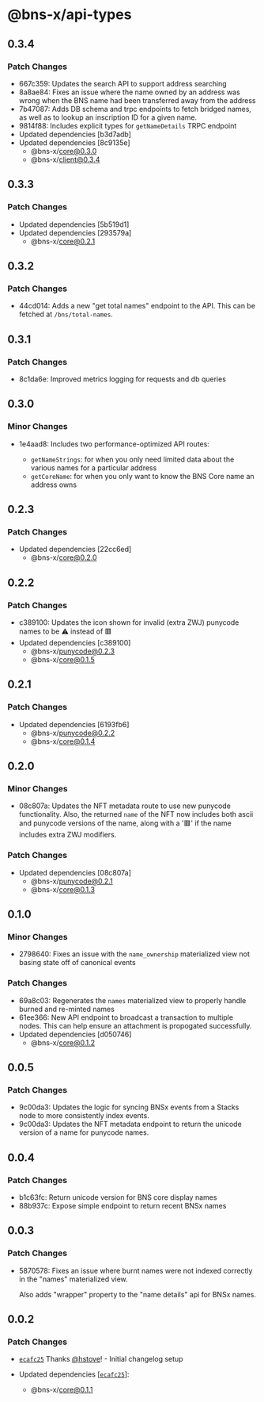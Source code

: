 # @bns-x/api-types

## 0.3.4

### Patch Changes

- 667c359: Updates the search API to support address searching
- 8a8ae84: Fixes an issue where the name owned by an address was wrong when the BNS name had been transferred away from the address
- 7b47087: Adds DB schema and trpc endpoints to fetch bridged names, as well as to lookup an inscription ID for a given name.
- 9814f88: Includes explicit types for `getNameDetails` TRPC endpoint
- Updated dependencies [b3d7adb]
- Updated dependencies [8c9135e]
  - @bns-x/core@0.3.0
  - @bns-x/client@0.3.4

## 0.3.3

### Patch Changes

- Updated dependencies [5b519d1]
- Updated dependencies [293579a]
  - @bns-x/core@0.2.1

## 0.3.2

### Patch Changes

- 44cd014: Adds a new "get total names" endpoint to the API. This can be fetched at `/bns/total-names`.

## 0.3.1

### Patch Changes

- 8c1da6e: Improved metrics logging for requests and db queries

## 0.3.0

### Minor Changes

- 1e4aad8: Includes two performance-optimized API routes:

  - `getNameStrings`: for when you only need limited data about the various names for a particular address
  - `getCoreName`: for when you only want to know the BNS Core name an address owns

## 0.2.3

### Patch Changes

- Updated dependencies [22cc6ed]
  - @bns-x/core@0.2.0

## 0.2.2

### Patch Changes

- c389100: Updates the icon shown for invalid (extra ZWJ) punycode names to be ⚠️ instead of 🟥
- Updated dependencies [c389100]
  - @bns-x/punycode@0.2.3
  - @bns-x/core@0.1.5

## 0.2.1

### Patch Changes

- Updated dependencies [6193fb6]
  - @bns-x/punycode@0.2.2
  - @bns-x/core@0.1.4

## 0.2.0

### Minor Changes

- 08c807a: Updates the NFT metadata route to use new punycode functionality. Also, the returned `name` of the NFT now includes both ascii and punycode versions of the name, along with a '🟥' if the name includes extra ZWJ modifiers.

### Patch Changes

- Updated dependencies [08c807a]
  - @bns-x/punycode@0.2.1
  - @bns-x/core@0.1.3

## 0.1.0

### Minor Changes

- 2798640: Fixes an issue with the `name_ownership` materialized view not basing state off of canonical events

### Patch Changes

- 69a8c03: Regenerates the `names` materialized view to properly handle burned and re-minted names
- 61ee366: New API endpoint to broadcast a transaction to multiple nodes. This can help ensure an attachment is propogated successfully.
- Updated dependencies [d050746]
  - @bns-x/core@0.1.2

## 0.0.5

### Patch Changes

- 9c00da3: Updates the logic for syncing BNSx events from a Stacks node to more consistently index events.
- 9c00da3: Updates the NFT metadata endpoint to return the unicode version of a name for punycode names.

## 0.0.4

### Patch Changes

- b1c63fc: Return unicode version for BNS core display names
- 88b937c: Expose simple endpoint to return recent BNSx names

## 0.0.3

### Patch Changes

- 5870578: Fixes an issue where burnt names were not indexed correctly in the "names" materialized view.

  Also adds "wrapper" property to the "name details" api for BNSx names.

## 0.0.2

### Patch Changes

- [`ecafc25`](https://github.com/mechanismHQ/bns-x/commit/ecafc25afbbb1892a3ab6483e11dc4af13765e28) Thanks [@hstove](https://github.com/hstove)! - Initial changelog setup

- Updated dependencies [[`ecafc25`](https://github.com/mechanismHQ/bns-x/commit/ecafc25afbbb1892a3ab6483e11dc4af13765e28)]:
  - @bns-x/core@0.1.1
